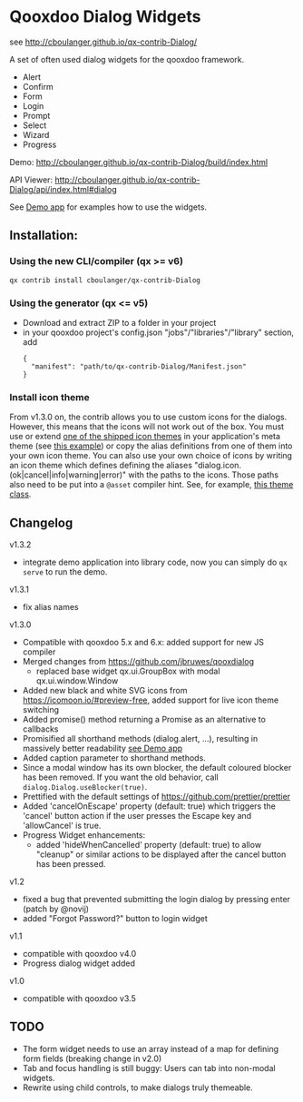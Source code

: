 # Qooxdoo Dialog Widgets

see http://cboulanger.github.io/qx-contrib-Dialog/

A set of often used dialog widgets for the qooxdoo framework.

- Alert
- Confirm
- Form
- Login
- Prompt
- Select
- Wizard
- Progress

Demo: http://cboulanger.github.io/qx-contrib-Dialog/build/index.html

API Viewer: http://cboulanger.github.io/qx-contrib-Dialog/api/index.html#dialog

See [Demo app](demo/default/source/class/dialog/demo/Application.js) for
examples how to use the widgets.

## Installation:

### Using the new CLI/compiler (qx >= v6)
`qx contrib install cboulanger/qx-contrib-Dialog`

### Using the generator (qx <= v5)
- Download and extract ZIP to a folder in your project
- in your qooxdoo project's config.json "jobs"/"libraries"/"library" section, add
  ```
  {
    "manifest": "path/to/qx-contrib-Dialog/Manifest.json"
  }
  ```
  
### Install icon theme
From v1.3.0 on, the contrib allows you to 
use custom icons for the dialogs. However, this means that the icons will not work out of the box. You must use or extend [one of the shipped icon themes](source/class/dialog/theme/icon) in your application's meta theme (see [this example](source/class/dialog/theme/Theme.js)) or copy the alias definitions from one of them into your own icon theme. You can also use your own choice of icons by writing an icon theme which defines defining the aliases "dialog.icon.(ok|cancel|info|warning|error)" with the paths to the icons. Those paths also need to be put into a `@asset` compiler hint.
See, for example, [this theme class](source/class/dialog/theme/icon/IcoMoonFree.js).

## Changelog
v1.3.2
- integrate demo application into library code, now you can simply do `qx serve` to run the demo.

v1.3.1
- fix alias names

v1.3.0
- Compatible with qooxdoo 5.x and 6.x: added support for new JS compiler
- Merged changes from https://github.com/jbruwes/qooxdialog
  - replaced base widget qx.ui.GroupBox with modal qx.ui.window.Window
- Added new black and white SVG icons from https://icomoon.io/#preview-free, added support
  for live icon theme switching
- Added promise() method returning a Promise as an alternative to callbacks
- Promisified all shorthand methods (dialog.alert, ...), resulting in massively
  better readability [see Demo app](demo/default/source/class/dialog/demo/Application.js#L193)
- Added caption parameter to shorthand methods.
- Since a modal window has its own blocker, the  default coloured blocker has
  been removed. If you want the old behavior, call `dialog.Dialog.useBlocker(true)`.
- Prettified with the default settings of https://github.com/prettier/prettier
- Added 'cancelOnEscape' property (default: true) which triggers the 'cancel'
  button action if the user presses the Escape key and 'allowCancel' is true.
- Progress Widget enhancements:
  - added 'hideWhenCancelled' property (default: true) to allow "cleanup" or
    similar actions to be displayed after the cancel button has been pressed.  

v1.2
- fixed a bug that prevented submitting the login dialog by pressing enter
  (patch by @novij)
- added "Forgot Password?" button to login widget

v1.1
- compatible with qooxdoo v4.0
- Progress dialog widget added

v1.0
- compatible with qooxdoo v3.5

## TODO
- The form widget needs to use an array instead of a map for defining form fields (breaking change in v2.0)
- Tab and focus handling is still buggy: Users can tab into non-modal widgets.
- Rewrite using child controls, to make dialogs truly themeable.
